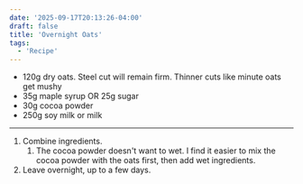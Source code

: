 ```yaml
---
date: '2025-09-17T20:13:26-04:00'
draft: false
title: 'Overnight Oats'
tags:
  - 'Recipe'
---
```


* 120g dry oats. Steel cut will remain firm. Thinner cuts like minute oats
get mushy
* 35g maple syrup OR 25g sugar
* 30g cocoa powder
* 250g soy milk or milk

---

1. Combine ingredients. 
	1. The cocoa powder doesn't want to wet. I find it easier to mix the 
    cocoa powder with the oats first, then add wet ingredients.
2. Leave overnight, up to a few days.